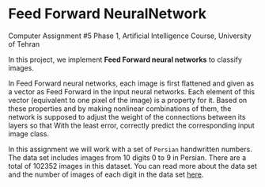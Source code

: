 # Feed Forward NeuralNetwork 
Computer Assignment #5 Phase 1, Artificial Intelligence Course, University of Tehran

In this project, we implement **Feed Forward neural networks** to classify images.

In Feed Forward neural networks, each image is first flattened and given as a vector as Feed Forward in the input neural networks. Each element of this vector (equivalent to one pixel of the image) is a property for it. Based on these properties and by making nonlinear combinations of them, the network is supposed to adjust the weight of the connections between its layers so that With the least error, correctly predict the corresponding input image class.

In this assignment we will work with a set of ```Persian``` handwritten numbers. The data set includes images from 10 digits 0 to 9 in Persian. There are a total of 102352 images in this dataset. You can read more about the data set and the number of images of each digit in the data set [here](http://farsiocr.ir/%D9%85%D8%AC%D9%85%D9%88%D8%B9%D9%87-%D8%AF%D8%A7%D8%AF%D9%87/%D9%85%D8%AC%D9%85%D9%88%D8%B9%D9%87-%D8%A7%D8%B1%D9%82%D8%A7%D9%85-%D8%AF%D8%B3%D8%AA%D9%86%D9%88%DB%8C%D8%B3-%D9%87%D8%AF%DB%8C/).
